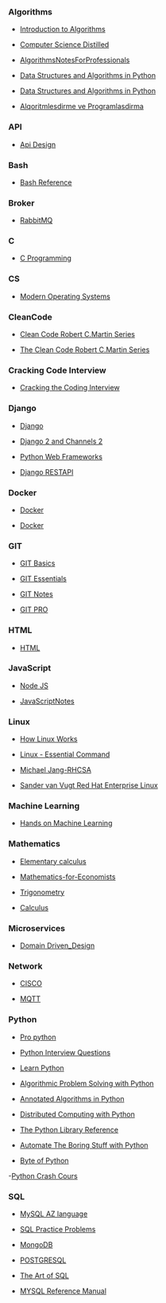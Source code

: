### Algorithms

- [Introduction to Algorithms](https://github.com/sabuhish/e-books/tree/master/Algorithms/Introduction_to_Algorithms.pdf)

- [Computer Science Distilled ](https://github.com/sabuhish/e-books/tree/master/Algorithms/Computer_Science_Distilled.pdf)

- [AlgorithmsNotesForProfessionals](https://github.com/sabuhish/e-books/tree/master/Algorithms/AlgorithmsNotesForProfessionals.pdf)

- [Data Structures and Algorithms in Python](https://github.com/sabuhish/e-books/blob/master/Algorithms/Data%20Structures%20and%20Algorithms%20in%20Python%20%5BGoodrich%2C%20Tamassia%20%26%20Goldwasser%202013-03-18%5D.pdf)

- [Data Structures and Algorithms in Python](https://github.com/sabuhish/e-books/blob/master/Algorithms/1karumanchi_n_data_structures_an.pdf)

- [Alqoritmlesdirme ve Programlasdirma](https://github.com/sabuhish/e-books/blob/master/Algorithms/%5Bkitabyurdu.org%5D_Alqoritmlesdirme%20ve%20Programlasdirma.pdf)


### API

- [Api Design ](https://github.com/sabuhish/e-books/blob/master/API/api-design-ebook-2012-03.pdf)


### Bash

- [Bash Reference](https://github.com/sabuhish/e-books/blob/master/Bash/bash.pdf)


### Broker
- [RabbitMQ](https://github.com/sabuhish/e-books/blob/master/Broker/Mastering%20RabbitMQ.pdf)


### C

- [C Programming](https://github.com/sabuhish/e-books/blob/master/C/C_GUI_Programming.pdf)


### CS
- [Modern Operating Systems](https://github.com/sabuhish/e-books/blob/master/CS/Modern%20Operating%20Systems%204th%20Edition--Andrew%20Tanenbaum.pdf)


### CleanCode

- [Clean Code  Robert C.Martin Series](https://github.com/sabuhish/e-books/blob/master/CleanCode/Clean_Code.pdf)

- [The Clean Code Robert C.Martin Series](https://github.com/sabuhish/e-books/blob/master/CleanCode/0137081073.pdf)


### Cracking Code Interview 

- [Cracking the Coding Interview](https://github.com/sabuhish/e-books/blob/master/Cracking%20Code%20Interview/Gayle%20L.%20McDowell%20-%20Cracking%20the%20Coding%20Interview.%20189%20Programming%20Questions%20and%20Solutions%20-%202015.pdf)


### Django

- [Django](https://github.com/sabuhish/e-books/blob/master/Django/django.pdf)

- [Django 2 and Channels 2](https://github.com/sabuhish/e-books/blob/master/Django/Federico%20Marani%20-%20Practical%20Django%202%20and%20Channels%202_%20Building%20Projects%20and%20Applications%20with%20Real-Time%20Capabilities%20(2019%2C%20Apress).pdf)

- [Python Web Frameworks](https://github.com/sabuhish/e-books/blob/master/Django/Python%20Web%20Frameworks.pdf)

- [Django RESTAPI](https://github.com/sabuhish/e-books/blob/master/Django/djangoapibook.pdf)


### Docker

- [Docker](https://github.com/sabuhish/e-books/blob/master/Docker/1dennis_hutten_docker_docker_tut.pdf)

- [Docker](https://github.com/sabuhish/e-books/blob/master/Docker/Использование_Docker_Эдриен_Моуэт%40bzd_channel.pdf)


### GIT

- [GIT Basics](https://github.com/sabuhish/e-books/blob/master/GIT/2_5447581607365968567.pdf)

- [GIT Essentials](https://github.com/sabuhish/e-books/blob/master/GIT/GitHub%20Essentials.pdf)

- [GIT Notes](https://github.com/sabuhish/e-books/blob/master/GIT/GitNotesForProfessionals.pdf)

- [GIT PRO](https://github.com/sabuhish/e-books/blob/master/GIT/progit.pdf)


### HTML

- [HTML](https://github.com/sabuhish/e-books/tree/master/HTML)


### JavaScript

- [Node JS](https://github.com/sabuhish/e-books/blob/master/JavaScript/1wilson_jim_node_js_8_the_right_way.pdf)

- [JavaScriptNotes](https://github.com/sabuhish/e-books/blob/master/JavaScript/JavaScriptNotesForProfessionals.pdf)


### Linux

- [How Linux Works](https://github.com/sabuhish/e-books/blob/master/Linux/How%20Linux%20Works%20What%20Every%20Superuser%20Should%20Know.pdf)

- [Linux - Essential Command](https://github.com/sabuhish/e-books/blob/master/Linux/Linux%20-%20Essential%20Command.pdf)

- [Michael Jang-RHCSA](https://github.com/sabuhish/e-books/blob/master/Linux/Michael%20Jang-RHCSA%20RHCE%20Guide%20(Exams%20EX200%20%26%20EX300)%2C%206th%20Edition%20-2011.pdf)
- [Sander van Vugt Red Hat Enterprise Linux](https://github.com/sabuhish/e-books/blob/master/Linux/Sander%20van%20Vugt%20-%20Red%20Hat%20Enterprise%20Linux%206%20Administration%20Real%20World%20Skills%20for%20Red%20Hat%20Administrators%20-%202013.pdf)


### Machine Learning

- [Hands on Machine Learning](https://github.com/sabuhish/e-books/blob/master/Machine%20Learning/Hands%20on%20Machine%20Learning%20with%20Scikit%20Learn%20and%20Tensorflow.pdf)


### Mathematics

- [Elementary calculus](https://github.com/sabuhish/e-books/blob/master/Mathematics/Elementary%20calculus.pdf)

- [Mathematics-for-Economists](https://github.com/sabuhish/e-books/blob/master/Mathematics/Mathematics-for-Economists-SOLUTION.pdf)

- [Trigonometry](https://github.com/sabuhish/e-books/blob/master/Mathematics/Teach.Yourself.Trigonometry.eBook-EEn.pdf)

- [Calculus](https://github.com/sabuhish/e-books/blob/master/Mathematics/Thomas%20Calculus%2011th%20%20%5BTextbook%20%2B%20Solutions%5D.pdf)


### Microservices
- [Domain Driven_Design](https://github.com/sabuhish/e-books/blob/master/Microservices/Domain-Driven%20Design_%20Tackling%20-%20Eric%20Evans_14.pdf)


### Network

- [CISCO](https://github.com/sabuhish/e-books/blob/master/Network/0572_1698_dosya.pdf)

- [MQTT](https://github.com/sabuhish/e-books/blob/master/Network/MQTT%20(IoT)%20v2_3%20Training.pptx)


### Python
- [Pro python](https://github.com/sabuhish/e-books/blob/master/Python/2_5406699669101216224.pdf)

- [Python Interview Questions](https://github.com/sabuhish/e-books/blob/master/Python/40%20Python%20Interview%20and%20Answer.pdf)

- [Learn Python](https://github.com/sabuhish/e-books/blob/master/Python/A%20Smarter%20Way%20to%20Learn%20Python%20(en).pdf)

- [Algorithmic Problem Solving with Python](https://github.com/sabuhish/e-books/blob/master/Python/Algorithmic%20Problem%20Solving%20with%20Python%20(en).pdf)

- [Annotated Algorithms in Python](https://github.com/sabuhish/e-books/blob/master/Python/Annotated%20Algorithms%20in%20Python%20(en).pdf)

- [Distributed Computing with Python](https://github.com/sabuhish/e-books/blob/master/Python/Distributed%20Computing%20with%20Python%20(en).pdf)

- [The Python Library Reference ](https://github.com/sabuhish/e-books/blob/master/Python/The%20Python%20Library%20Reference%20(en).pdf)

- [Automate The Boring Stuff with Python](https://github.com/sabuhish/e-books/blob/master/Python/automatetheboringstuffwithpython.pdf)

- [Byte of Python](https://github.com/sabuhish/e-books/blob/master/Python/byte-of-python.pdf)

-[Python Crash Cours](https://github.com/sabuhish/e-books/blob/master/Python/python-crash-course.pdf.pdf)

### SQL

- [MySQL AZ language](https://github.com/sabuhish/e-books/blob/master/SQL/10-derse-mysql-oyren_aze.pdf)

- [SQL Practice Problems](https://github.com/sabuhish/e-books/blob/master/SQL/1vasilik_sylvia_moestl_sql_practice_problems.pdf)

- [MongoDB](https://github.com/sabuhish/e-books/blob/master/SQL/MongoDBNotesForProfessionals.pdf)

- [POSTGRESQL](https://github.com/sabuhish/e-books/blob/master/SQL/Rabota_s_PostgreSQL_Nastroyka_i_masshtabirovanie.pdf)

- [The Art of SQL](https://github.com/sabuhish/e-books/blob/master/SQL/The%20Art%20of%20SQL.pdf)

- [MYSQL Reference Manual](https://github.com/sabuhish/e-books/blob/master/SQL/refman-8.0-en.pdf)

